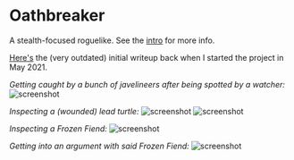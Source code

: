 # Oathbreaker

A stealth-focused roguelike. See the [intro](doc/intro.md) for more info.

[Here's](https://tilde.team/~kiedtl/blog/roguelike) the (very outdated) initial
writeup back when I started the project in May 2021.

*Getting caught by a bunch of javelineers after being spotted by a watcher:*
![screenshot](https://tilde.team/~kiedtl/images/rl/apr29-release1.png)

*Inspecting a (wounded) lead turtle:*
![screenshot](https://tilde.team/~kiedtl/images/rl/apr29-release2.png)
![screenshot](https://tilde.team/~kiedtl/images/rl/apr29-release3.png)

*Inspecting a Frozen Fiend:*
![screenshot](https://tilde.team/~kiedtl/images/rl/apr29-release4.png)

*Getting into an argument with said Frozen Fiend:*
![screenshot](https://tilde.team/~kiedtl/images/rl/apr29-release5.png)
